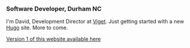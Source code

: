 ### Software Developer, Durham NC

I'm David, Development Director at [Viget][1]. Just getting started with a new [Hugo][2] site. More to come.

[Version 1 of this website available here][3]

[1]: https://www.viget.com/
[2]: https://gohugo.io/
[3]: https://v1.davideisinger.com
